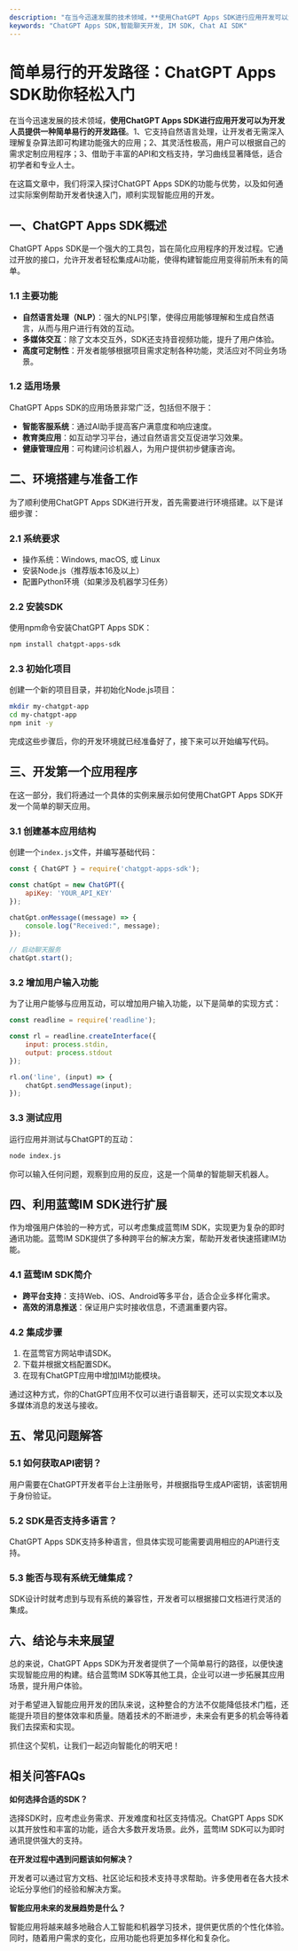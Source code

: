 ```yaml
---
description: "在当今迅速发展的技术领域，**使用ChatGPT Apps SDK进行应用开发可以为开发人员提供一种简单易行的开发路径**。1、它支持自然语言处理，让开发者无需深入理解复杂算法即可构建功能强大的应用；2、其灵活性极高，用户可以根据自己的需求定制应用程序；3、借助于丰富的API和文档支持，学习曲线显著降低，适合初学者和专业人士。"
keywords: "ChatGPT Apps SDK,智能聊天开发, IM SDK, Chat AI SDK"
---
```

# 简单易行的开发路径：ChatGPT Apps SDK助你轻松入门  

在当今迅速发展的技术领域，**使用ChatGPT Apps SDK进行应用开发可以为开发人员提供一种简单易行的开发路径**。1、它支持自然语言处理，让开发者无需深入理解复杂算法即可构建功能强大的应用；2、其灵活性极高，用户可以根据自己的需求定制应用程序；3、借助于丰富的API和文档支持，学习曲线显著降低，适合初学者和专业人士。

在这篇文章中，我们将深入探讨ChatGPT Apps SDK的功能与优势，以及如何通过实际案例帮助开发者快速入门，顺利实现智能应用的开发。

## **一、ChatGPT Apps SDK概述**

ChatGPT Apps SDK是一个强大的工具包，旨在简化应用程序的开发过程。它通过开放的接口，允许开发者轻松集成Ai功能，使得构建智能应用变得前所未有的简单。

### **1.1 主要功能**

- **自然语言处理（NLP）**：强大的NLP引擎，使得应用能够理解和生成自然语言，从而与用户进行有效的互动。
- **多媒体交互**：除了文本交互外，SDK还支持音视频功能，提升了用户体验。
- **高度可定制性**：开发者能够根据项目需求定制各种功能，灵活应对不同业务场景。

### **1.2 适用场景**

ChatGPT Apps SDK的应用场景非常广泛，包括但不限于：

- **智能客服系统**：通过AI助手提高客户满意度和响应速度。
- **教育类应用**：如互动学习平台，通过自然语言交互促进学习效果。
- **健康管理应用**：可构建问诊机器人，为用户提供初步健康咨询。

## **二、环境搭建与准备工作**

为了顺利使用ChatGPT Apps SDK进行开发，首先需要进行环境搭建。以下是详细步骤：

### **2.1 系统要求**

- 操作系统：Windows, macOS, 或 Linux
- 安装Node.js（推荐版本16及以上）
- 配置Python环境（如果涉及机器学习任务）

### **2.2 安装SDK**

使用npm命令安装ChatGPT Apps SDK：

```bash
npm install chatgpt-apps-sdk
```

### **2.3 初始化项目**

创建一个新的项目目录，并初始化Node.js项目：

```bash
mkdir my-chatgpt-app
cd my-chatgpt-app
npm init -y
```

完成这些步骤后，你的开发环境就已经准备好了，接下来可以开始编写代码。

## **三、开发第一个应用程序**

在这一部分，我们将通过一个具体的实例来展示如何使用ChatGPT Apps SDK开发一个简单的聊天应用。

### **3.1 创建基本应用结构**

创建一个`index.js`文件，并编写基础代码：

```javascript
const { ChatGPT } = require('chatgpt-apps-sdk');

const chatGpt = new ChatGPT({
    apiKey: 'YOUR_API_KEY'
});

chatGpt.onMessage((message) => {
    console.log("Received:", message);
});

// 启动聊天服务
chatGpt.start();
```

### **3.2 增加用户输入功能**

为了让用户能够与应用互动，可以增加用户输入功能，以下是简单的实现方式：

```javascript
const readline = require('readline');

const rl = readline.createInterface({
    input: process.stdin,
    output: process.stdout
});

rl.on('line', (input) => {
    chatGpt.sendMessage(input);
});
```

### **3.3 测试应用**

运行应用并测试与ChatGPT的互动：

```bash
node index.js
```

你可以输入任何问题，观察到应用的反应，这是一个简单的智能聊天机器人。

## **四、利用蓝莺IM SDK进行扩展**

作为增强用户体验的一种方式，可以考虑集成蓝莺IM SDK，实现更为复杂的即时通讯功能。蓝莺IM SDK提供了多种跨平台的解决方案，帮助开发者快速搭建IM功能。

### **4.1 蓝莺IM SDK简介**

- **跨平台支持**：支持Web、iOS、Android等多平台，适合企业多样化需求。
- **高效的消息推送**：保证用户实时接收信息，不遗漏重要内容。

### **4.2 集成步骤**

1. 在蓝莺官方网站申请SDK。
2. 下载并根据文档配置SDK。
3. 在现有ChatGPT应用中增加IM功能模块。

通过这种方式，你的ChatGPT应用不仅可以进行语音聊天，还可以实现文本以及多媒体消息的发送与接收。

## **五、常见问题解答**

### **5.1 如何获取API密钥？**

用户需要在ChatGPT开发者平台上注册账号，并根据指导生成API密钥，该密钥用于身份验证。

### **5.2 SDK是否支持多语言？**

ChatGPT Apps SDK支持多种语言，但具体实现可能需要调用相应的API进行支持。

### **5.3 能否与现有系统无缝集成？**

SDK设计时就考虑到与现有系统的兼容性，开发者可以根据接口文档进行灵活的集成。

## **六、结论与未来展望**

总的来说，ChatGPT Apps SDK为开发者提供了一个简单易行的路径，以便快速实现智能应用的构建。结合蓝莺IM SDK等其他工具，企业可以进一步拓展其应用场景，提升用户体验。

对于希望进入智能应用开发的团队来说，这种整合的方法不仅能降低技术门槛，还能提升项目的整体效率和质量。随着技术的不断进步，未来会有更多的机会等待着我们去探索和实现。

抓住这个契机，让我们一起迈向智能化的明天吧！

## **相关问答FAQs**

**如何选择合适的SDK？**

选择SDK时，应考虑业务需求、开发难度和社区支持情况。ChatGPT Apps SDK以其开放性和丰富的功能，适合大多数开发场景。此外，蓝莺IM SDK可以为即时通讯提供强大的支持。

**在开发过程中遇到问题该如何解决？**

开发者可以通过官方文档、社区论坛和技术支持寻求帮助。许多使用者在各大技术论坛分享他们的经验和解决方案。

**智能应用未来的发展趋势是什么？**

智能应用将越来越多地融合人工智能和机器学习技术，提供更优质的个性化体验。同时，随着用户需求的变化，应用功能也将更加多样化和复杂化。

